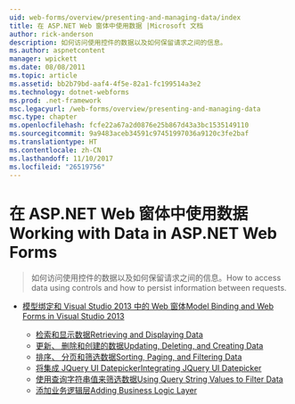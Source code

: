 ```yaml
---
uid: web-forms/overview/presenting-and-managing-data/index
title: 在 ASP.NET Web 窗体中使用数据 |Microsoft 文档
author: rick-anderson
description: 如何访问使用控件的数据以及如何保留请求之间的信息。
ms.author: aspnetcontent
manager: wpickett
ms.date: 08/08/2011
ms.topic: article
ms.assetid: bb2b79bd-aaf4-4f5e-82a1-fc199514a3e2
ms.technology: dotnet-webforms
ms.prod: .net-framework
msc.legacyurl: /web-forms/overview/presenting-and-managing-data
msc.type: chapter
ms.openlocfilehash: fcfe22a67a2d0876e25b867d43a3bc1535149110
ms.sourcegitcommit: 9a9483aceb34591c97451997036a9120c3fe2baf
ms.translationtype: HT
ms.contentlocale: zh-CN
ms.lasthandoff: 11/10/2017
ms.locfileid: "26519756"
---
```

<a name="working-with-data-in-aspnet-web-forms"></a><span data-ttu-id="92ed8-103">在 ASP.NET Web 窗体中使用数据</span><span class="sxs-lookup"><span data-stu-id="92ed8-103">Working with Data in ASP.NET Web Forms</span></span>
====================
> <span data-ttu-id="92ed8-104">如何访问使用控件的数据以及如何保留请求之间的信息。</span><span class="sxs-lookup"><span data-stu-id="92ed8-104">How to access data using controls and how to persist information between requests.</span></span>


- [<span data-ttu-id="92ed8-105">模型绑定和 Visual Studio 2013 中的 Web 窗体</span><span class="sxs-lookup"><span data-stu-id="92ed8-105">Model Binding and Web Forms in Visual Studio 2013</span></span>](model-binding/index.md)

    - [<span data-ttu-id="92ed8-106">检索和显示数据</span><span class="sxs-lookup"><span data-stu-id="92ed8-106">Retrieving and Displaying Data</span></span>](model-binding/retrieving-data.md)
    - [<span data-ttu-id="92ed8-107">更新、 删除和创建的数据</span><span class="sxs-lookup"><span data-stu-id="92ed8-107">Updating, Deleting, and Creating Data</span></span>](model-binding/updating-deleting-and-creating-data.md)
    - [<span data-ttu-id="92ed8-108">排序、 分页和筛选数据</span><span class="sxs-lookup"><span data-stu-id="92ed8-108">Sorting, Paging, and Filtering Data</span></span>](model-binding/sorting-paging-and-filtering-data.md)
    - [<span data-ttu-id="92ed8-109">将集成 JQuery UI Datepicker</span><span class="sxs-lookup"><span data-stu-id="92ed8-109">Integrating JQuery UI Datepicker</span></span>](model-binding/integrating-jquery-ui.md)
    - [<span data-ttu-id="92ed8-110">使用查询字符串值来筛选数据</span><span class="sxs-lookup"><span data-stu-id="92ed8-110">Using Query String Values to Filter Data</span></span>](model-binding/using-query-string-values-to-retrieve-data.md)
    - [<span data-ttu-id="92ed8-111">添加业务逻辑层</span><span class="sxs-lookup"><span data-stu-id="92ed8-111">Adding Business Logic Layer</span></span>](model-binding/adding-business-logic-layer.md)
